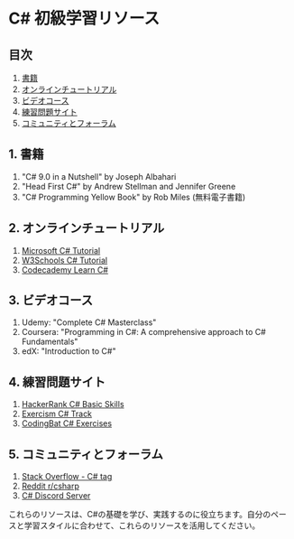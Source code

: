 # C# 初級学習リソース

## 目次
1. [書籍](#1-書籍)
2. [オンラインチュートリアル](#2-オンラインチュートリアル)
3. [ビデオコース](#3-ビデオコース)
4. [練習問題サイト](#4-練習問題サイト)
5. [コミュニティとフォーラム](#5-コミュニティとフォーラム)

## 1. 書籍

1. "C# 9.0 in a Nutshell" by Joseph Albahari
2. "Head First C#" by Andrew Stellman and Jennifer Greene
3. "C# Programming Yellow Book" by Rob Miles (無料電子書籍)

## 2. オンラインチュートリアル

1. [Microsoft C# Tutorial](https://docs.microsoft.com/en-us/dotnet/csharp/tutorials/)
2. [W3Schools C# Tutorial](https://www.w3schools.com/cs/index.php)
3. [Codecademy Learn C#](https://www.codecademy.com/learn/learn-c-sharp)

## 3. ビデオコース

1. Udemy: "Complete C# Masterclass"
2. Coursera: "Programming in C#: A comprehensive approach to C# Fundamentals"
3. edX: "Introduction to C#"

## 4. 練習問題サイト

1. [HackerRank C# Basic Skills](https://www.hackerrank.com/domains/csharp)
2. [Exercism C# Track](https://exercism.io/tracks/csharp)
3. [CodingBat C# Exercises](https://codingbat.com/csharp)

## 5. コミュニティとフォーラム

1. [Stack Overflow - C# tag](https://stackoverflow.com/questions/tagged/c%23)
2. [Reddit r/csharp](https://www.reddit.com/r/csharp/)
3. [C# Discord Server](https://discord.gg/csharp)

これらのリソースは、C#の基礎を学び、実践するのに役立ちます。自分のペースと学習スタイルに合わせて、これらのリソースを活用してください。
